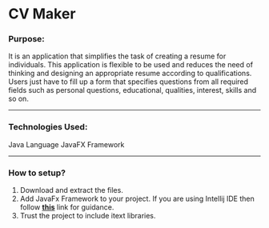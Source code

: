 # CV Maker

### Purpose:
It is an application that simplifies the task of creating a resume for individuals. This application is flexible to be used and reduces the need of thinking and designing an appropriate resume according to qualifications. Users just have to fill up a form that specifies questions from all required fields such as personal questions, educational, qualities, interest, skills and so on. 

***
### Technologies Used:
Java Language
JavaFX Framework

***
### How to setup?
1. Download and extract the files.
2. Add JavaFx Framework to your project. If you are using Intellij IDE then follow **[this](https://www.jetbrains.com/help/idea/javafx.html)** link for guidance.
3. Trust the project to include itext libraries.
